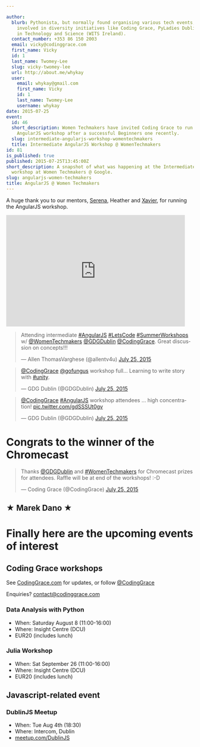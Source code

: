 ```yaml
---

author:
  blurb: Pythonista, but normally found organising various tech events, and now heavily
    involved in diversity initiatives like Coding Grace, PyLadies Dublin, and Women
    in Technology and Science (WITS Ireland).
  contact_number: +353 86 150 2003
  email: vicky@codinggrace.com
  first_name: Vicky
  id: 1
  last_name: Twomey-Lee
  slug: vicky-twomey-lee
  url: http://about.me/whykay
  user:
    email: whykay@gmail.com
    first_name: Vicky
    id: 1
    last_name: Twomey-Lee
    username: whykay
date: 2015-07-25
event:
  id: 46
  short_description: Women Techmakers have invited Coding Grace to run an Intermediate
    AngularJS workshop after a successful Beginners one recently.
  slug: intermediate-angularjs-workshop-womentechmakers
  title: Intermediate AngularJS Workshop @ WomenTechmakers
id: 81
is_published: true
published: 2015-07-25T13:45:00Z
short_description: A snapshot of what was happening at the Intermediate AngularJS
  workshop at Women Techmakers @ Google.
slug: angularjs-women-techmakers
title: AngularJS @ Women Techmakers
---
```


A huge thank you to our mentors, [Serena](https://www.linkedin.com/in/serenafritsch), Heather and [Xavier](https://twitter.com/code_epic), for running the AngularJS workshop.

<iframe src="https://docs.google.com/presentation/d/1jiNXYfCEiFYVIFlkjtJ53Onh6mhe0-rz0poYGCKuNcM/embed?start=false&loop=false&delayms=3000" frameborder="0" width="480" height="299" allowfullscreen="true" mozallowfullscreen="true" webkitallowfullscreen="true"></iframe>

<blockquote class="twitter-tweet" lang="en"><p lang="en" dir="ltr">Attending intermediate <a href="https://twitter.com/hashtag/AngularJS?src=hash">#AngularJS</a> <a href="https://twitter.com/hashtag/LetsCode?src=hash">#LetsCode</a> <a href="https://twitter.com/hashtag/SummerWorkshops?src=hash">#SummerWorkshops</a> w/ <a href="https://twitter.com/WomenTechmakers">@WomenTechmakers</a> <a href="https://twitter.com/GDGDublin">@GDGDublin</a> <a href="https://twitter.com/CodingGrace">@CodingGrace</a>. Great discussion on concepts!!!</p>&mdash; Allen ThomasVarghese (@allentv4u) <a href="https://twitter.com/allentv4u/status/624911387970699265">July 25, 2015</a></blockquote>

<blockquote class="twitter-tweet" lang="en"><p lang="en" dir="ltr"><a href="https://twitter.com/CodingGrace">@CodingGrace</a> <a href="https://twitter.com/gofungus">@gofungus</a> workshop full... Learning to write story with <a href="https://twitter.com/hashtag/unity?src=hash">#unity</a>.</p>&mdash; GDG Dublin (@GDGDublin) <a href="https://twitter.com/GDGDublin/status/624929981941043200">July 25, 2015</a></blockquote>

<blockquote class="twitter-tweet" lang="en"><p lang="en" dir="ltr"><a href="https://twitter.com/CodingGrace">@CodingGrace</a> <a href="https://twitter.com/hashtag/AngularJS?src=hash">#AngularJS</a> workshop attendees ... high concentration! <a href="http://t.co/gdSSSUt0gv">pic.twitter.com/gdSSSUt0gv</a></p>&mdash; GDG Dublin (@GDGDublin) <a href="https://twitter.com/GDGDublin/status/624930000223997952">July 25, 2015</a></blockquote>

# Congrats to the winner of the Chromecast
<blockquote class="twitter-tweet" lang="en"><p lang="en" dir="ltr">Thanks <a href="https://twitter.com/GDGDublin">@GDGDublin</a> and <a href="https://twitter.com/hashtag/WomenTechmakers?src=hash">#WomenTechmakers</a> for Chromecast prizes for attendees. Raffle will be at end of the workshops! :-D</p>&mdash; Coding Grace (@CodingGrace) <a href="https://twitter.com/CodingGrace/status/624928149130883072">July 25, 2015</a></blockquote>
<script async src="//platform.twitter.com/widgets.js" charset="utf-8"></script>

## &#x2605; Marek Dano &#x2605;

# Finally here are the upcoming events of interest
## Coding Grace workshops
See [CodingGrace.com](http://codinggrace.com) for updates, or follow [@CodingGrace](https://twitter.com/CodingGrace)

Enquiries? <a href="mailto:contact@codinggrace.com">contact@codinggrace.com</a>

### Data Analysis with Python
* When: Saturday August 8 (11:00-16:00)
* Where: Insight Centre (DCU)
* EUR20 (includes lunch)

### Julia Workshop
* When: Sat September 26 (11:00-16:00)
* Where: Insight Centre (DCU)
* EUR20 (includes lunch) 

## Javascript-related event
### DublinJS Meetup
* When: Tue Aug 4th (18:30)
* Where: Intercom, Dublin
* [meetup.com/DublinJS](https://meetup.com/DublinJS)

